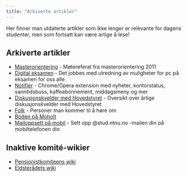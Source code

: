 ```yaml
---
title: "Arkiverte artikler"
---
```


Her finner man utdaterte artikler som ikke lenger er relevante for dagens studenter, men som fortsatt kan være artige å lese!

## Arkiverte artikler

- [Masterorientering](https://wiki.online.ntnu.no/info/faglig/masterorientering/) - Møtereferat fra masterorientering 2011
- [Digital eksamen](https://wiki.online.ntnu.no/info/innsikt-og-interface/digital-eksamen/) - Det jobbes med utredning av muligheter for pc på eksamen for oss alle
- [Notifier](https://wiki.online.ntnu.no/info/innsikt-og-interface/notifier/) - Chrome/Opera extension med nyheter, kontorstatus, sanntidsbuss, kaffeabonnement, middagsmeny og mer
- [Diskusjonskvelder med Hovedstyret](https://wiki.online.ntnu.no/info/innsikt-og-interface/diskusjonskveldmedhs/) - Oversikt over årlige diskusjonskvelder med Hovedstyret  
- [Folk](https://wiki.online.ntnu.no/info/trivia/folk/) - Personer man kommer til å høre om
- [Boden på Moholt](https://wiki.online.ntnu.no/bodenpaamoholt)
- [Mailoppsett på mobil](https://wiki.online.ntnu.no/info/trivia/mailoppsett-pa-mobil/) - Sett opp @stud.ntnu.no -mailen din på mobiltelefonen din

## Inaktive komité-wikier

- [Pensjonistkomiteens wiki](https://wiki.online.ntnu.no/wiki/komiteer/pankom/)
- [Eldsterådets wiki](https://wiki.online.ntnu.no/wiki/komiteer/eldsteradets-wiki/)